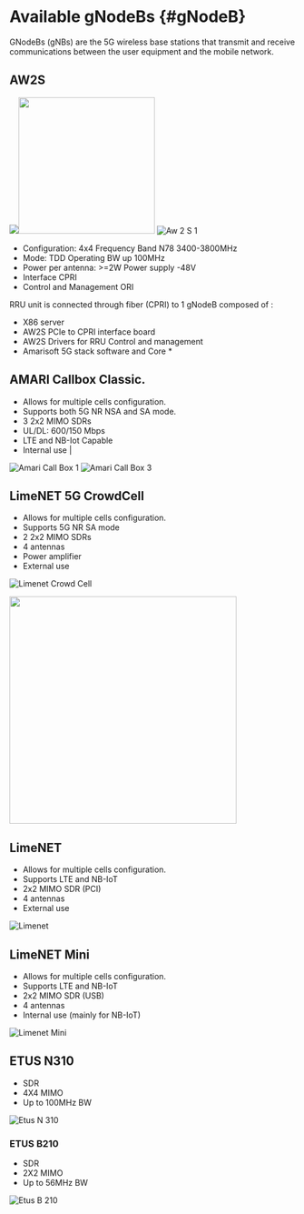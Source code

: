 <!-- TITLE: gNodeBs -->
<!-- SUBTITLE: A quick summary of G Node Bs -->

# Available gNodeBs {#gNodeB}

GNodeBs (gNBs) are the 5G wireless base stations that transmit and receive communications between the user equipment and the mobile network.

## AW2S

<img src="/uploads/radio-equipment/20220120-141756.jpg" ><img src="/uploads/radio-equipment/img-20200506-16392.jpg" width="240">
![Aw 2 S 1](/uploads/images/aw-2-s-1.png "Aw 2 S 1")

* Configuration: 4x4 Frequency Band N78 3400-3800MHz
* Mode: TDD Operating BW up 100MHz
* Power per antenna: >=2W Power supply -48V
* Interface CPRI
* Control and Management ORI

RRU unit is connected through fiber (CPRI) to 1 gNodeB composed of :
- X86 server
- AW2S PCIe to CPRI interface board
- AW2S Drivers for RRU Control and management
- Amarisoft 5G stack software and Core *

## AMARI Callbox Classic.

 - Allows for multiple cells configuration. 
 - Supports both 5G NR NSA and SA mode.
 - 3 2x2 MIMO SDRs
 - UL/DL: 600/150 Mbps
 - LTE and NB-Iot Capable
 - Internal use | 

![Amari Call Box 1](/uploads/images-radio-equipment/amari-call-box-1.jpg "Amari Call Box Single")
![Amari Call Box 3](/uploads/images-radio-equipment/amari-call-box-3.jpg "Amari Call Box Multiple") 


## LimeNET 5G CrowdCell
- Allows for multiple cells configuration.
- Supports 5G NR SA mode
- 2 2x2 MIMO SDRs
- 4 antennas
- Power amplifier
- External use


![Limenet Crowd Cell](/uploads/images-radio-equipment/limenet-crowd-cell.png "Limenet Crowd Cell")


<img src="/uploads/radio-equipment/20210713-091758.jpg" width="400">


## LimeNET
- Allows for multiple cells configuration.
- Supports LTE and NB-IoT
- 2x2 MIMO SDR (PCI)
- 4 antennas
- External use

![Limenet](/uploads/images-radio-equipment/limenet.jpg "Limenet")

## LimeNET Mini
- Allows for multiple cells configuration.
- Supports LTE and NB-IoT
- 2x2 MIMO SDR (USB)
- 4 antennas
- Internal use (mainly for NB-IoT)

![Limenet Mini](/uploads/images-radio-equipment/limenet-mini.jpg "Limenet Mini")


## ETUS N310
- SDR
- 4X4 MIMO
- Up to 100MHz BW

![Etus N 310](/uploads/images-radio-equipment/etus-n-310.png "Etus N 310")
### ETUS B210
- SDR
- 2X2 MIMO
- Up to 56MHz BW

![Etus B 210](/uploads/images-radio-equipment/etus-b-210.jpg "Etus B 210")
